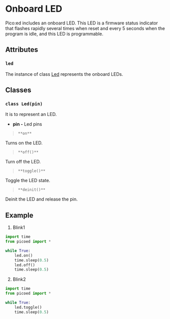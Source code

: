 # Onboard LED
Pico:ed includes an onboard LED. This LED is a firmware status indicator that flashes rapidly several times when reset and every 5 seconds when the program is idle, and this LED is programmable.
## Attributes
### `led`
The instance of class [Led](#d1QQW)  represents the onboard LEDs.
## Classes
### `class Led(pin)`
It is to represent an LED.

- **pin -**  Led pins

> `**on**`

Turns on the LED.

> `**off()**`

Turn off the LED.

> `**toggle()**`

Toggle the LED state.

> `**deinit()**`

Deinit the LED and release the pin.
## Example
1. Blink1

```python
import time
from picoed import *

while True:
    led.on()
    time.sleep(0.5)
    led.off()
    time.sleep(0.5)
```

2. Blink2

```python
import time
from picoed import *

while True:
    led.toggle()
    time.sleep(0.5)
```

## 



